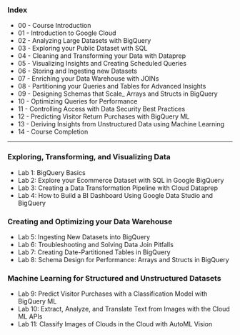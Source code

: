 ### Index

- 00 - Course Introduction
- 01 - Introduction to Google Cloud
- 02 - Analyzing Large Datasets with BigQuery
- 03 - Exploring your Public Dataset with SQL
- 04 - Cleaning and Transforming your Data with Dataprep
- 05 - Visualizing Insights and Creating Scheduled Queries
- 06 - Storing and Ingesting new Datasets
- 07 - Enriching your Data Warehouse with JOINs
- 08 - Partitioning your Queries and Tables for Advanced Insights
- 09 - Designing Schemas that Scale_ Arrays and Structs in BigQuery
- 10 - Optimizing Queries for Performance
- 11 - Controlling Access with Data Security Best Practices
- 12 - Predicting Visitor Return Purchases with BigQuery ML
- 13 - Deriving Insights from Unstructured Data using Machine Learning 
- 14 - Course Completion

---

### Exploring, Transforming, and Visualizing Data
 - Lab 1: BigQuery Basics
 - Lab 2: Explore your Ecommerce Dataset with SQL in Google BigQuery
 - Lab 3: Creating a Data Transformation Pipeline with Cloud Dataprep
 - Lab 4: How to Build a BI Dashboard Using Google Data Studio and BigQuery

### Creating and Optimizing your Data Warehouse
 - Lab 5: Ingesting New Datasets into BigQuery
 - Lab 6: Troubleshooting and Solving Data Join Pitfalls
 - Lab 7: Creating Date-Partitioned Tables in BigQuery
 - Lab 8: Schema Design for Performance: Arrays and Structs in BigQuery

### Machine Learning for Structured and Unstructured Datasets
 - Lab 9: Predict Visitor Purchases with a Classification Model with BigQuery ML
 - Lab 10: Extract, Analyze, and Translate Text from Images with the Cloud ML APIs
 - Lab 11: Classify Images of Clouds in the Cloud with AutoML Vision